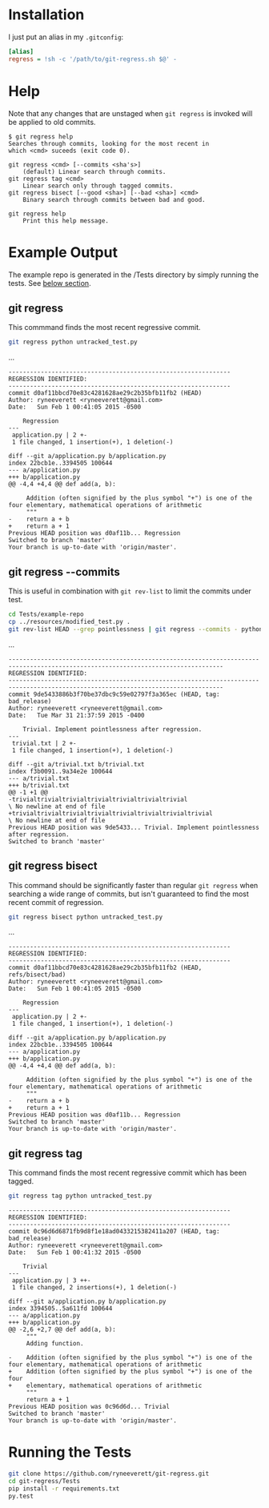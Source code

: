 Installation
============

I just put an alias in my `.gitconfig`:

```ini
[alias]
regress = !sh -c '/path/to/git-regress.sh $@' -
```

Help
====

Note that any changes that are unstaged when `git regress` is invoked will be applied to old commits.

```
$ git regress help
Searches through commits, looking for the most recent in
which <cmd> suceeds (exit code 0).

git regress <cmd> [--commits <sha's>]
    (default) Linear search through commits.
git regress tag <cmd>
    Linear search only through tagged commits.
git regress bisect [--good <sha>] [--bad <sha>] <cmd>
    Binary search through commits between bad and good.

git regress help
    Print this help message.
```

Example Output
==============

The example repo is generated in the /Tests directory by simply running the tests. See [below section](#running-the-tests).

git regress
-----------

This commmand finds the most recent regressive commit.

```sh
git regress python untracked_test.py
```
...

```
--------------------------------------------------------------
REGRESSION IDENTIFIED:
--------------------------------------------------------------
commit d0af11bbcd70e83c4281628ae29c2b35bfb11fb2 (HEAD)
Author: ryneeverett <ryneeverett@gmail.com>
Date:   Sun Feb 1 00:41:05 2015 -0500

    Regression
---
 application.py | 2 +-
 1 file changed, 1 insertion(+), 1 deletion(-)

diff --git a/application.py b/application.py
index 22bcb1e..3394505 100644
--- a/application.py
+++ b/application.py
@@ -4,4 +4,4 @@ def add(a, b):

     Addition (often signified by the plus symbol "+") is one of the four elementary, mathematical operations of arithmetic
     """
-    return a + b
+    return a + 1
Previous HEAD position was d0af11b... Regression
Switched to branch 'master'
Your branch is up-to-date with 'origin/master'.
```

git regress --commits
---------------------

This is useful in combination with `git rev-list` to limit the commits under test.

```sh
cd Tests/example-repo
cp ../resources/modified_test.py .
git rev-list HEAD --grep pointlessness | git regress --commits - python modified_test.py TestApp.test_success
```

...

```
----------------------------------------------------------------------------------------------------------------------------------
REGRESSION IDENTIFIED:
----------------------------------------------------------------------------------------------------------------------------------
commit 9de5433886b3f70be37dbc9c59e02797f3a365ec (HEAD, tag: bad_release)
Author: ryneeverett <ryneeverett@gmail.com>
Date:   Tue Mar 31 21:37:59 2015 -0400

    Trivial. Implement pointlessness after regression.
---
 trivial.txt | 2 +-
 1 file changed, 1 insertion(+), 1 deletion(-)

diff --git a/trivial.txt b/trivial.txt
index f3b0091..9a34e2e 100644
--- a/trivial.txt
+++ b/trivial.txt
@@ -1 +1 @@
-trivialtrivialtrivialtrivialtrivialtrivialtrivial
\ No newline at end of file
+trivialtrivialtrivialtrivialtrivialtrivialtrivialtrivial
\ No newline at end of file
Previous HEAD position was 9de5433... Trivial. Implement pointlessness after regression.
Switched to branch 'master'
```

git regress bisect
------------------

This command should be significantly faster than regular `git regress` when searching a wide range of commits, but isn't guaranteed to find the most recent commit of regression.

```sh
git regress bisect python untracked_test.py
```

...

```
--------------------------------------------------------------
REGRESSION IDENTIFIED:
--------------------------------------------------------------
commit d0af11bbcd70e83c4281628ae29c2b35bfb11fb2 (HEAD, refs/bisect/bad)
Author: ryneeverett <ryneeverett@gmail.com>
Date:   Sun Feb 1 00:41:05 2015 -0500

    Regression
---
 application.py | 2 +-
 1 file changed, 1 insertion(+), 1 deletion(-)

diff --git a/application.py b/application.py
index 22bcb1e..3394505 100644
--- a/application.py
+++ b/application.py
@@ -4,4 +4,4 @@ def add(a, b):

     Addition (often signified by the plus symbol "+") is one of the four elementary, mathematical operations of arithmetic
     """
-    return a + b
+    return a + 1
Previous HEAD position was d0af11b... Regression
Switched to branch 'master'
Your branch is up-to-date with 'origin/master'.
```

git regress tag
---------------

This command finds the most recent regressive commit which has been tagged.

```sh
git regress tag python untracked_test.py
```

```
--------------------------------------------------------------
REGRESSION IDENTIFIED:
--------------------------------------------------------------
commit 0c96d6d6871fb9d8f1e18ad0433215382411a207 (HEAD, tag: bad_release)
Author: ryneeverett <ryneeverett@gmail.com>
Date:   Sun Feb 1 00:41:32 2015 -0500

    Trivial
---
 application.py | 3 ++-
 1 file changed, 2 insertions(+), 1 deletion(-)

diff --git a/application.py b/application.py
index 3394505..5a611fd 100644
--- a/application.py
+++ b/application.py
@@ -2,6 +2,7 @@ def add(a, b):
     """
     Adding function.

-    Addition (often signified by the plus symbol "+") is one of the four elementary, mathematical operations of arithmetic
+    Addition (often signified by the plus symbol "+") is one of the four
+    elementary, mathematical operations of arithmetic
     """
     return a + 1
Previous HEAD position was 0c96d6d... Trivial
Switched to branch 'master'
Your branch is up-to-date with 'origin/master'.
```

Running the Tests
=================

```sh
git clone https://github.com/ryneeverett/git-regress.git
cd git-regress/Tests
pip install -r requirements.txt
py.test
```
